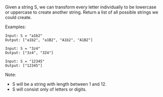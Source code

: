 Given a string S, we can transform every letter individually to be lowercase or uppercase to create another string.  Return a list of all possible strings we could create.

Examples:
```
Input: S = "a1b2"
Output: ["a1b2", "a1B2", "A1b2", "A1B2"]

Input: S = "3z4"
Output: ["3z4", "3Z4"]

Input: S = "12345"
Output: ["12345"]
```

Note:
- S will be a string with length between 1 and 12.
- S will consist only of letters or digits.
